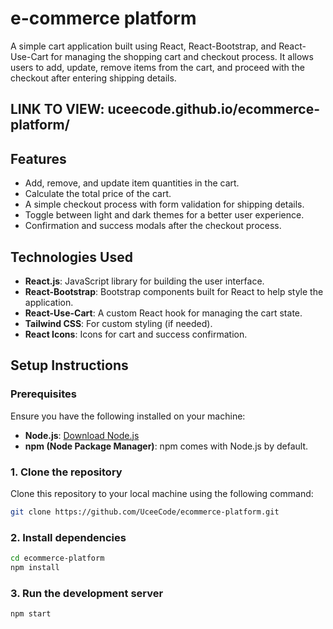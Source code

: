 # e-commerce platform

A simple cart application built using React, React-Bootstrap, and React-Use-Cart for managing the shopping cart and checkout process. It allows users to add, update, remove items from the cart, and proceed with the checkout after entering shipping details.

## LINK TO VIEW: uceecode.github.io/ecommerce-platform/

## Features
- Add, remove, and update item quantities in the cart.
- Calculate the total price of the cart.
- A simple checkout process with form validation for shipping details.
- Toggle between light and dark themes for a better user experience.
- Confirmation and success modals after the checkout process.

## Technologies Used
- **React.js**: JavaScript library for building the user interface.
- **React-Bootstrap**: Bootstrap components built for React to help style the application.
- **React-Use-Cart**: A custom React hook for managing the cart state.
- **Tailwind CSS**: For custom styling (if needed).
- **React Icons**: Icons for cart and success confirmation.

## Setup Instructions

### Prerequisites
Ensure you have the following installed on your machine:
- **Node.js**: [Download Node.js](https://nodejs.org/en/download/)
- **npm (Node Package Manager)**: npm comes with Node.js by default.

### 1. Clone the repository
Clone this repository to your local machine using the following command:
```bash
git clone https://github.com/UceeCode/ecommerce-platform.git
```

### 2. Install dependencies
```bash
cd ecommerce-platform
npm install
```

### 3. Run the development server
```bash
npm start
```
